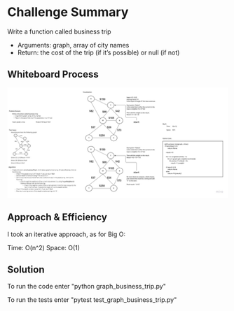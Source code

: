 # Challenge Summary
<!-- Description of the challenge -->
Write a function called business trip
- Arguments: graph, array of city names
- Return: the cost of the trip (if it’s possible) or null (if not)

## Whiteboard Process
<!-- Embedded whiteboard image -->
![white board image](graph_business_trip.jpeg)

## Approach & Efficiency
<!-- What approach did you take? Why? What is the Big O space/time for this approach? -->
I took an iterative approach, as for Big O:

Time: O(n^2)
Space: O(1)


## Solution
<!-- Show how to run your code, and examples of it in action -->
To run the code enter "python graph_business_trip.py"

To run the tests enter "pytest test_graph_business_trip.py"